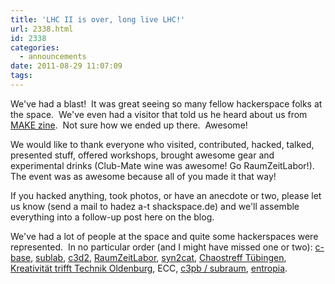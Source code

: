 ```yaml
---
title: 'LHC II is over, long live LHC!'
url: 2338.html
id: 2338
categories:
  - announcements
date: 2011-08-29 11:07:09
tags:
---
```


We've had a blast!  It was great seeing so many fellow hackerspace folks at the space.  We've even had a visitor that told us he heard about us from [MAKE zine](http://blog.makezine.com/archive/2011/08/hackerspace-happenings-pittsburgh-mmf-call-for-makers.html).  Not sure how we ended up there.  Awesome!

We would like to thank everyone who visited, contributed, hacked, talked, presented stuff, offered workshops, brought awesome gear and experimental drinks (Club-Mate wine was awesome! Go RaumZeitLabor!).  The event was as awesome because all of you made it that way!

If you hacked anything, took photos, or have an anecdote or two, please let us know (send a mail to hadez a-t shackspace.de) and we'll assemble everything into a follow-up post here on the blog.

We've had a lot of people at the space and quite some hackerspaces were represented.  In no particular order (and I might have missed one or two): [c-base](https://www.c-base.org/), [sublab](http://sublab.org/), [c3d2](http://c3d2.de/), [RaumZeitLabor](http://raumzeitlabor.de/), [syn2cat](http://www.hackerspace.lu/), [Chaostreff Tübingen](http://chaostreff-tuebingen.de/), [Kreativität trifft Technik Oldenburg](http://blog.kreativitaet-trifft-technik.de/), ECC, [c3pb / subraum](https://www.c3pb.de/), [entropia](https://entropia.de/Hauptseite).